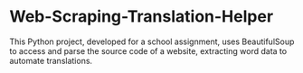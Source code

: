 # Web-Scraping-Translation-Helper
This Python project, developed for a school assignment, uses BeautifulSoup to access and parse the source code of a website, extracting word data to automate translations.
